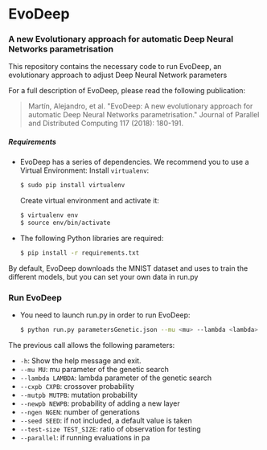 # EvoDeep
### A new Evolutionary approach for automatic Deep Neural Networks parametrisation

This repository contains the necessary code to run EvoDeep, an evolutionary approach to adjust Deep Neural Network parameters

For a full description of EvoDeep, please read the following publication:

> Martín, Alejandro, et al. "EvoDeep: A new evolutionary approach for automatic Deep Neural Networks parametrisation." Journal of Parallel and Distributed Computing 117 (2018): 180-191.

##### Requirements
- EvoDeep has a series of dependencies. We recommend you to use a Virtual Environment:
    Install `virtualenv`:
    ```sh
    $ sudo pip install virtualenv
    ```
    Create virtual environment and activate it:
    ```sh
    $ virtualenv env
    $ source env/bin/activate
    ```
- The following Python libraries are required:
    ```sh
    $ pip install -r requirements.txt
    ```
    
By default, EvoDeep downloads the MNIST dataset and uses to train the different models, but you can set your own data in run.py

### Run EvoDeep
- You need to launch run.py in order to run EvoDeep:
    ```sh
    $ python run.py parametersGenetic.json --mu <mu> --lambda <lambda> --cxpb <cxpb> --mutpb <mutpb> --newpb <newpb> --ngen <ngen> --parallel
    ```
The previous call allows the following parameters:
* `-h`: Show the help message and exit.
* `--mu MU`: mu parameter of the genetic search
* `--lambda LAMBDA`: lambda parameter of the genetic search
* `--cxpb CXPB`: crossover probability
* `--mutpb MUTPB`: mutation probability
* `--newpb NEWPB`: probability of adding a new layer
* `--ngen NGEN`: number of generations
* `--seed SEED`: if not included, a default value is taken
* `--test-size TEST_SIZE`: ratio of observation for testing
* `--parallel`: if running evaluations in pa